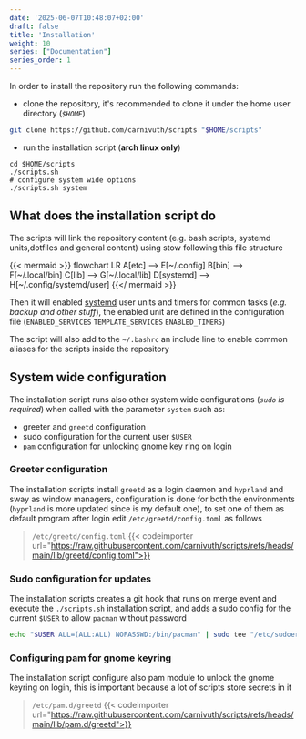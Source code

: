 ```yaml
---
date: '2025-06-07T10:48:07+02:00'
draft: false
title: 'Installation'
weight: 10
series: ["Documentation"]
series_order: 1
---
```


In order to install the repository run the following commands:

- clone the repository, it's recommended to clone it under the home user directory (*`$HOME`*)

```bash
git clone https://github.com/carnivuth/scripts "$HOME/scripts"
```

- run the installation script (**arch linux only**)

```
cd $HOME/scripts
./scripts.sh
# configure system wide options
./scripts.sh system
```

## What does the installation script do

The scripts will link the repository content (e.g. bash scripts, systemd units,dotfiles and general content) using stow following this file structure

{{< mermaid >}}
flowchart LR
A[etc] --> E[~/.config]
B[bin] --> F[~/.local/bin]
C[lib] --> G[~/.local/lib]
D[systemd] --> H[~/.config/systemd/user]
{{</ mermaid >}}

Then it will enabled [systemd](https://systemd.io/) user units and timers for common tasks (*e.g. backup and other stuff*), the enabled unit are defined in the configuration file (`ENABLED_SERVICES` `TEMPLATE_SERVICES` `ENABLED_TIMERS`)

The script will also add to the `~/.bashrc` an include line to enable common aliases for the scripts inside the repository

## System wide configuration

The installation script runs also other system wide configurations (*`sudo` is required*) when called with the parameter `system` such as:

- greeter and `greetd` configuration
- sudo configuration for the current user `$USER`
- `pam` configuration for unlocking gnome key ring on login

### Greeter configuration

The installation scripts install `greetd` as a login daemon and `hyprland` and sway as window managers, configuration is done for both the environments (`hyprland` is more updated since is my default one), to set one of them as default program after login edit `/etc/greetd/config.toml` as follows

> `/etc/greetd/config.toml`
{{< codeimporter url="https://raw.githubusercontent.com/carnivuth/scripts/refs/heads/main/lib/greetd/config.toml">}}

### Sudo configuration for updates

The installation scripts creates a git hook that runs on merge event and execute the `./scripts.sh` installation script, and adds a sudo config for the current `$USER` to allow `pacman` without password

```bash
echo "$USER ALL=(ALL:ALL) NOPASSWD:/bin/pacman" | sudo tee "/etc/sudoers.d/$USER"
```

### Configuring pam for gnome keyring

The installation script configure also pam module to unlock the gnome keyring on login, this is important because a lot of scripts store secrets in it

> `/etc/pam.d/greetd`
{{< codeimporter url="https://raw.githubusercontent.com/carnivuth/scripts/refs/heads/main/lib/pam.d/greetd">}}
